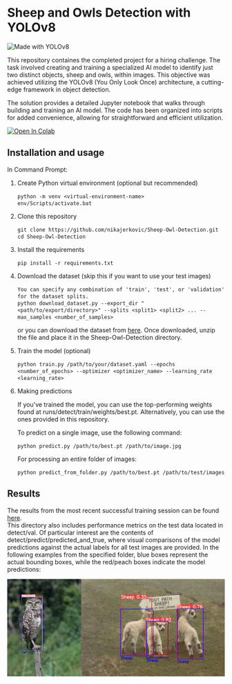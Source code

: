 # Sheep and Owls Detection with YOLOv8
![Made with YOLOv8](https://img.shields.io/badge/Made_with-YOLOv8-green)


This repository containes the completed project for a hiring challenge. The task involved creating and training a specialized AI model to identify just two distinct objects, sheep and owls, within images. This objective was achieved utilizing the YOLOv8 (You Only Look Once) architecture, a cutting-edge framework in object detection. 

The solution provides a detailed Jupyter notebook that walks through building and training an AI model. The code has been organized into scripts for added convenience, allowing for straightforward and efficient utilization. 

[![Open In Colab](https://colab.research.google.com/assets/colab-badge.svg)](https://colab.research.google.com/github/YOUR_USERNAME/YOUR_REPOSITORY/blob/YOUR_BRANCH/YOUR_NOTEBOOK.ipynb)

## Installation and usage
In Command Prompt:

  1. Create Python virtual environment (optional but recommended)
     
     ```
     python -m venv <virtual-environment-name>
     env/Scripts/activate.bat
     ```
  2. Clone this repository
     
     ```
     git clone https://github.com/nikajerkovic/Sheep-Owl-Detection.git
     cd Sheep-Owl-Detection
     ```
  3. Install the requirements
     
     ```
     pip install -r requirements.txt
     ```
  4. Download the dataset (skip this if you want to use your test images)
     
     ```
     You can specify any combination of 'train', 'test', or 'validation' for the dataset splits.
     python download_dataset.py --export_dir "<path/to/export/directory>" --splits <split1> <split2> ... --max_samples <number_of_samples>
     ```
     or you can download the dataset from [here](https://drive.google.com/file/d/17hCNN3HpmSg63DIvscNlCNlb-wM1z20d/view?usp=sharing).  Once downloaded, unzip the file and place it in the Sheep-Owl-Detection directory.
     
  5. Train the model (optional)

     ```
     python train.py /path/to/your/dataset.yaml --epochs <number_of_epochs> --optimizer <optimizer_name> --learning_rate <learning_rate>
     ```
      
  6. Making predictions

      If you've trained the model, you can use the top-performing weights found at runs/detect/train/weights/best.pt. Alternatively, you can use the ones provided in this repository.
     
      To predict on a single image, use the following command:
      ```
      python predict.py /path/to/best.pt /path/to/image.jpg
      ```
      
      For processing an entire folder of images:
     
      ```
      python predict_from_folder.py /path/to/best.pt /path/to/test/images
      ```

## Results

The results from the most recent successful training session can be found [here](https://drive.google.com/file/d/1dMueyC95fHef9xHnQ-dEUaLpmrr7sRNh/view?usp=sharing). </br>
This directory also includes performance metrics on the test data located in detect/val. Of particular interest are the contents of detect/predict/predicted_and_true, where visual comparisons of the model predictions against the actual labels for all test images are provided. In the following examples from the specified folder, blue boxes represent the actual bounding boxes, while the red/peach boxes indicate the model predictions:

![alt text](https://github.com/nikajerkovic/Sheep-Owl-Detection/blob/main/image_for_readme.png)

      

